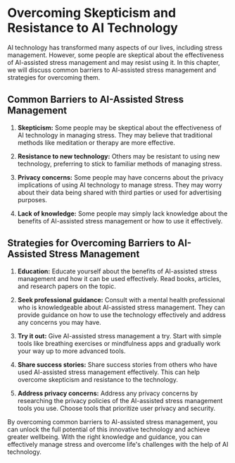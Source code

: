 Overcoming Skepticism and Resistance to AI Technology
===========================================================================================================================

AI technology has transformed many aspects of our lives, including stress management. However, some people are skeptical about the effectiveness of AI-assisted stress management and may resist using it. In this chapter, we will discuss common barriers to AI-assisted stress management and strategies for overcoming them.

Common Barriers to AI-Assisted Stress Management
------------------------------------------------

1. **Skepticism:** Some people may be skeptical about the effectiveness of AI technology in managing stress. They may believe that traditional methods like meditation or therapy are more effective.

2. **Resistance to new technology:** Others may be resistant to using new technology, preferring to stick to familiar methods of managing stress.

3. **Privacy concerns:** Some people may have concerns about the privacy implications of using AI technology to manage stress. They may worry about their data being shared with third parties or used for advertising purposes.

4. **Lack of knowledge:** Some people may simply lack knowledge about the benefits of AI-assisted stress management or how to use it effectively.

Strategies for Overcoming Barriers to AI-Assisted Stress Management
-------------------------------------------------------------------

1. **Education:** Educate yourself about the benefits of AI-assisted stress management and how it can be used effectively. Read books, articles, and research papers on the topic.

2. **Seek professional guidance:** Consult with a mental health professional who is knowledgeable about AI-assisted stress management. They can provide guidance on how to use the technology effectively and address any concerns you may have.

3. **Try it out:** Give AI-assisted stress management a try. Start with simple tools like breathing exercises or mindfulness apps and gradually work your way up to more advanced tools.

4. **Share success stories:** Share success stories from others who have used AI-assisted stress management effectively. This can help overcome skepticism and resistance to the technology.

5. **Address privacy concerns:** Address any privacy concerns by researching the privacy policies of the AI-assisted stress management tools you use. Choose tools that prioritize user privacy and security.

By overcoming common barriers to AI-assisted stress management, you can unlock the full potential of this innovative technology and achieve greater wellbeing. With the right knowledge and guidance, you can effectively manage stress and overcome life's challenges with the help of AI technology.
